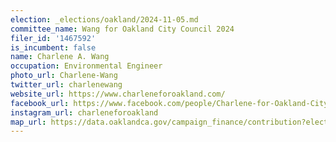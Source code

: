 ```yaml
---
election: _elections/oakland/2024-11-05.md
committee_name: Wang for Oakland City Council 2024
filer_id: '1467592'
is_incumbent: false
name: Charlene A. Wang
occupation: Environmental Engineer
photo_url: Charlene-Wang
twitter_url: charlenewang
website_url: https://www.charleneforoakland.com/
facebook_url: https://www.facebook.com/people/Charlene-for-Oakland-City-Council/61558711491827/
instagram_url: charleneforoakland
map_url: https://data.oaklandca.gov/campaign_finance/contribution?electionYear=2024&candidates=1467592&since=2021-07-07&until=2024-08-09
---
```

